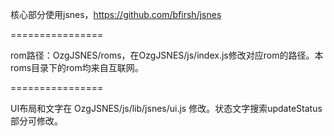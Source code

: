 
核心部分使用jsnes，https://github.com/bfirsh/jsnes

================

rom路径：OzgJSNES/roms，在OzgJSNES/js/index.js修改对应rom的路径。本roms目录下的rom均来自互联网。

================

UI布局和文字在 OzgJSNES/js/lib/jsnes/ui.js 修改。状态文字搜索updateStatus部分可修改。
